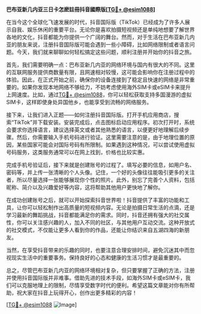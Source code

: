 **巴布亚新几内亚三日卡怎麽註冊抖音國際版[[TG💪+ @esim1088](https://t.me/s/esim1088)]**

在当今这个全球化飞速发展的时代，抖音国际版（TikTok）已经成为了许多人展示自我、娱乐休闲的重要平台。无论你是喜欢拍摄短视频还是单纯地想要了解世界各地的文化，抖音都能为你提供一个广阔的舞台。然而，对于生活在巴布亚新几内亚的朋友来说，注册抖音国际版可能会遇到一些小障碍，比如网络限制或者语言问题。今天，我们就来聊聊如何轻松搞定这些问题，顺利注册并开始你的抖音之旅。

首先，我们需要明确一点：巴布亚新几内亚的网络环境与国内有很大的不同。这里的互联网服务提供商数量有限，且网速相对较慢，这可能会影响你在注册过程中的体验。因此，在正式开始之前，确保你的设备连接到了稳定且快速的网络是非常重要的。如果你发现本地网络不够给力，不妨考虑使用海外SIM卡或eSIM卡来提升上网速度。比如，通过[TG💪+ @esim1088](https://t.me/s/esim1088)，你可以轻松获取支持多国漫游的虚拟SIM卡，这样即使身处异国他乡，也能享受到流畅的网络服务。

接下来，让我们进入正题——如何注册抖音国际版。打开手机应用商店，搜索“TikTok”并下载安装。安装完成后，点击图标启动应用程序。初次打开时，系统会要求你选择语言，建议选择英文或者其他熟悉的语言，以便更好地理解后续步骤。然后，你需要输入手机号码进行验证。这里需要注意的是，由于地理位置的原因，某些国家可能会对国际号码有所限制。如果遇到这种情况，可以尝试使用虚拟号码服务，这类服务通常可以在网上找到，价格也比较实惠。

完成手机号验证后，接下来就是创建账号的过程了。填写必要的信息，如用户名、密码等，并上传一张清晰的个人头像。记住，一个好的头像往往能吸引更多的关注者，所以尽量选择一张能够展现你个性的照片。此外，别忘了完善个人资料，包括昵称、简介以及兴趣爱好等内容，这将帮助其他用户更快地了解你。

在成功创建账号之后，就可以开始探索抖音世界啦！抖音提供了丰富的功能和工具，让你可以轻松制作出高质量的短视频内容。无论是拍摄日常生活的点滴，还是学习最新的舞蹈挑战，抖音都能满足你的需求。同时，抖音还拥有强大的社交属性，你可以关注感兴趣的人，加入不同的社区，与其他用户互动交流。这种开放式的社交模式，不仅能让更多人看到你的作品，还能让你结识来自五湖四海的新朋友。

当然，在享受抖音带来的乐趣的同时，也要注意合理安排时间，避免沉迷其中而忽视现实生活中的重要事务。保持良好的心态和健康的生活习惯才是最重要的。

总之，尽管巴布亚新几内亚的网络环境相对复杂，但只要掌握了正确的方法，注册并使用抖音国际版并非难事。借助先进的技术手段，如海外SIM卡或eSIM卡，我们可以克服地理上的限制，尽情享受数字时代的便利。希望这篇文章能对你有所帮助，祝大家在抖音上玩得开心，创作出更多精彩的内容！

[[TG💪+ @esim1088](https://t.me/s/esim1088) ![Image](https://i.postimg.cc/4NQfJmqS/Snipaste-2025-05-13-00-14-12.png)]
